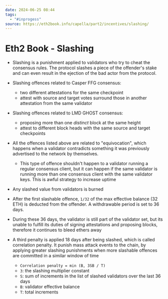 ```yaml
---
date: 2024-06-25 08:44
tags:
  - "#inprogess"
source: https://eth2book.info/capella/part2/incentives/slashing/
---
```

# Eth2 Book - Slashing

- Slashing is a punishment applied to validators who try to cheat the consensus rules. The protocol slashes a piece of the offender's stake and can even result in the ejection of the bad actor from the protocol.
  
- Slashing offences related to Casper FFG consensus:
	- two different attestations for the same checkpoint
	- attest with source and target votes surround those in another attestation from the same validator

- Slashing offences related to LMD GHOST consensus:
	- proposing more than one *distinct* block at the same height
	- attest to different block heads with the same source and target checkpoints

- All the offences listed above are related to "equivocation", which happens when a validator contradicts something it was previously advertised to the network by themselves.
	- This type of offence shouldn't happen to a validator running a regular consensus client, but it can happen if the same validator is running more than one consensus client with the same validator keys. This is awful strategy to increase uptime

- Any slashed value from validators is burned

- After the first slashable offence, `1/32` of the max effective balance (32 ETH) is deducted from the offender. A withdrawable period is set to 36 days.

- During these 36 days, the validator is still part of the validator set, but its unable to fulfill its duties of signing attestations and proposing blocks, therefore it continues to bleed ethers away

- A third penalty is applied 18 days after being slashed, which is called correlation penalty. It punish mass attack events to the chain, by applying greater slashing punishments when more slashable offences are committed in a similar window of time 
  - `Correlation penalty = min (B, 3SB / T)`
  - `3`: the slashing multiplier constant
  - `S`: sum of increments in the list of slashed validators over the last 36 days
  - `B`: validator effective balance
  - `T`: total increments

   